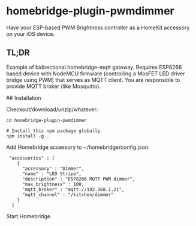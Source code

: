 # homebridge-plugin-pwmdimmer

Have your ESP-based PWM Brightness controller as a HomeKit accessory on your iOS device.

## TL;DR

Example of bidirectional homebridge-mqtt gateway. Requires ESP8266 based device with NodeMCU firmware (controlling a MosFET LED driver bridge using PWM) that serves as MQTT client. You are responsible to provide MQTT broker (like Mosquitto). 

## Installation

Checkout/download/unzip/whatever:
    
    cd homebridge-plugin-pwmdimmer
    
    # Install this npm package globally
    npm install -g .

Add Homebridge accessory to ~/homebridge/config.json:
    
     "accessories" : [
        {
          "accessory" : "Dimmer",
          "name" : "LED Stripe",
          "description" : "ESP8266 MQTT PWM dimmer",
          "max_brightness" : 100,
          "mqtt_broker" : "mqtt://192.168.1.21",
          "mqtt_channel" : "/kitchen/dimmer"
        }
      ]

Start Homebridge.
